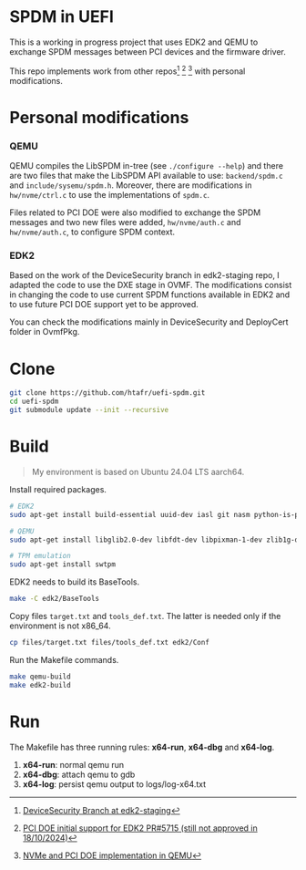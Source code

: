 # SPDM in UEFI 

This is a working in progress project that uses EDK2 and QEMU to exchange SPDM messages
between PCI devices and the firmware driver.

This repo implements work from other repos[^1] [^2] [^3] with personal modifications.

# Personal modifications

### QEMU
QEMU compiles the LibSPDM in-tree (see `./configure --help`) and there are two files that 
make the LibSPDM API available to use: `backend/spdm.c` and `include/sysemu/spdm.h`. Moreover, 
there are modifications in `hw/nvme/ctrl.c` to use the implementations of `spdm.c`.

Files related to PCI DOE were also modified to exchange the SPDM messages and two new 
files were added, `hw/nvme/auth.c` and `hw/nvme/auth.c`, to configure SPDM context.

### EDK2

Based on the work of the DeviceSecurity branch in edk2-staging repo, I adapted the code 
to use the DXE stage in OVMF. The modifications consist in changing the code to use current 
SPDM functions available in EDK2 and to use future PCI DOE support yet to be approved.

You can check the modifications mainly in DeviceSecurity and DeployCert folder in OvmfPkg.

# Clone

```bash
git clone https://github.com/htafr/uefi-spdm.git
cd uefi-spdm 
git submodule update --init --recursive
```

# Build

> My environment is based on Ubuntu 24.04 LTS aarch64.

Install required packages.

```bash
# EDK2
sudo apt-get install build-essential uuid-dev iasl git nasm python-is-python3

# QEMU
sudo apt-get install libglib2.0-dev libfdt-dev libpixman-1-dev zlib1g-dev ninja-build nettle-dev

# TPM emulation 
sudo apt-get install swtpm
```


EDK2 needs to build its BaseTools.

```bash
make -C edk2/BaseTools
```

Copy files `target.txt` and `tools_def.txt`. The latter is needed only if the environment is not x86_64.

```bash
cp files/target.txt files/tools_def.txt edk2/Conf
```

Run the Makefile commands.

```bash
make qemu-build
make edk2-build
```

# Run 

The Makefile has three running rules: **x64-run**, **x64-dbg** and **x64-log**.

1. **x64-run**: normal qemu run 
2. **x64-dbg**: attach qemu to gdb
3. **x64-log**: persist qemu output to logs/log-x64.txt

[^1]: [DeviceSecurity Branch at edk2-staging](https://github.com/tianocore/edk2-staging/blob/DeviceSecurity/DeviceSecurityTestPkg/readme.md)
[^2]: [PCI DOE initial support for EDK2 PR#5715 (still not approved in 18/10/2024)](https://github.com/tianocore/edk2/pull/5715)
[^3]: [NVMe and PCI DOE implementation in QEMU](https://github.com/twilfredo/qemu-spdm-emulation-guide)

